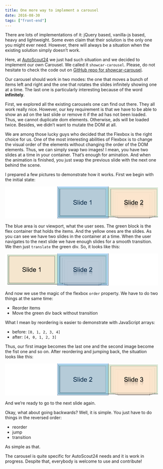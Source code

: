 ```yaml
---
title: One more way to implement a carousel
date: 2016-08-30
tags: ["front-end"]
---
```

There are lots of implementations of it: jQuery based, vanilla-js based, heavy and lightweight. Some even claim that their solution is the only one you might ever need. However, there will always be a situation when the existing solution simply doesn’t work.

Here, at [AutoScout24](https://www.autoscout24.de/) we just had such situation and we decided to implement our own Carousel. We called it `showcar-carousel`. Please, do not hesitate to check the code out on [GitHub repo for showcar-carousel](https://github.com/AutoScout24/showcar-carousel).

Our carousel should work in two modes: the one that moves a bunch of items left and right and the one that rotates the slides infinitely showing one at a time. The last one is particularly interesting because of the word **infinitely**.

First, we explored all the existing carousels one can find out there. They all work really nice. However, our key requirement is that we have to be able to show an ad on the last slide or remove it if the ad has not been loaded. Thus, we cannot duplicate dom elements. Otherwise, ads will be loaded twice. Besides, we didn’t want to mutate the DOM at all.

We are among those lucky guys who decided that the Flexbox is the right choice for us. One of the most interesting abilities of Flexbox is to change the visual order of the elements without changing the order of the DOM elements. Thus, we can simply swap two images! I mean, you have two slides at a time in your container. That’s enough for amination. And when the animation is finished, you just swap the previous slide with the next one behind the scene.

I prepared a few pictures to demonstrate how it works. First we begin with the initial state:

![Initial state of the carousel](./one-more-way-to-implement-a-carousel/1.1.png)

The blue area is our viewport, what the user sees. The green block is the flex container that holds the items. And the yellow ones are the slides. As you can see we have two slides in the container at a time. When the user navigates to the next slide we have enough slides for a smooth transition. We then just `translate` the green div. So, it looks like this:

![The second slide eases in in the viewport](./one-more-way-to-implement-a-carousel/1.2.png)

And now we use the magic of the flexbox `order` property. We have to do two things at the same time:

-   Reorder items
-   Move the green div back without transition

What I mean by reordering is easier to demonstrate with JavaScript arrays:

-   before: `[0, 1, 2, 3, 4]`
-   after: `[4, 0, 1, 2, 3]`

Thus, our first image becomes the last one and the second image become the fist one and so on. After reordering and jumping back, the situation looks like this:

![The state of the carousel after all the transitions](./one-more-way-to-implement-a-carousel/1.3.png)

And we’re ready to go to the next slide again.

Okay, what about going backwards? Well, it is simple. You just have to do things in the reversed order:

-   reorder
-   jump
-   transition

As simple as that.

The carousel is quite specific for AutoScout24 needs and it is work in progress. Despite that, everybody is welcome to use and contribute!
